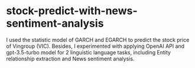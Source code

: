 # stock-predict-with-news-sentiment-analysis
I used the statistic model of GARCH and EGARCH to predict the stock price of Vingroup (VIC). 
Besides, I experimented with applying OpenAI API and gpt-3.5-turbo model for 2 linguistic language tasks, including Entity relationship extraction and News sentiment analysis.
